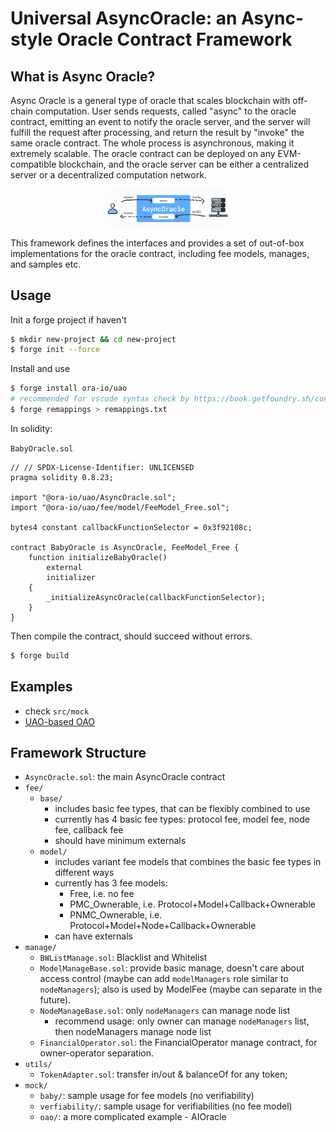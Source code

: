 # Universal AsyncOracle: an Async-style Oracle Contract Framework

## What is Async Oracle?

Async Oracle is a general type of oracle that scales blockchain with off-chain computation. 
User sends requests, called "async" to the oracle contract, emitting an event to notify the oracle server, and the server will fulfill the request after processing, and return the result by "invoke" the same oracle contract.
The whole process is asynchronous, making it extremely scalable. 
The oracle contract can be deployed on any EVM-compatible blockchain, and the oracle server can be either a centralized server or a decentralized computation network.

<div align="center"><img src="https://github.com/ora-io/UAO/blob/assets/assets/UAO%20Arch.png?raw=true" alt="UAO" width="200"/></div>

This framework defines the interfaces and provides a set of out-of-box implementations for the oracle contract, including fee models, manages, and samples etc.

## Usage

Init a forge project if haven't

```bash
$ mkdir new-project && cd new-project
$ forge init --force
```

Install and use

```bash
$ forge install ora-io/uao
# recommended for vscode syntax check by https://book.getfoundry.sh/config/vscode
$ forge remappings > remappings.txt
```

In solidity:

`BabyOracle.sol`
```solidity
// // SPDX-License-Identifier: UNLICENSED
pragma solidity 0.8.23;

import "@ora-io/uao/AsyncOracle.sol";
import "@ora-io/uao/fee/model/FeeModel_Free.sol";

bytes4 constant callbackFunctionSelector = 0x3f92108c;

contract BabyOracle is AsyncOracle, FeeModel_Free {
    function initializeBabyOracle()  
        external
        initializer
    {
        _initializeAsyncOracle(callbackFunctionSelector);
    }
}
```

Then compile the contract, should succeed without errors.

```bash
$ forge build
```

## Examples
- check `src/mock`
- [UAO-based OAO](https://github.com/ora-io/OAO-UAO)

## Framework Structure
- `AsyncOracle.sol`: the main AsyncOracle contract
- `fee/`
  - `base/`
    - includes basic fee types, that can be flexibly combined to use
    - currently has 4 basic fee types: protocol fee, model fee, node fee, callback fee
    - should have minimum externals
  - `model/`
    - includes variant fee models that combines the basic fee types in different ways
    - currently has 3 fee models: 
      - Free, i.e. no fee
      - PMC_Ownerable, i.e. Protocol+Model+Callback+Ownerable
      - PNMC_Ownerable, i.e. Protocol+Model+Node+Callback+Ownerable
    - can have externals
- `manage/`
  - `BWListManage.sol`: Blacklist and Whitelist
  - `ModelManageBase.sol`: provide basic manage, doesn't care about access control (maybe can add `modelManagers` role similar to `nodeManagers`); also is used by ModelFee (maybe can separate in the future).
  - `NodeManageBase.sol`: only `nodeManagers` can manage node list
    - recommend usage: only owner can manage `nodeManagers` list, then nodeManagers manage node list
  - `FinancialOperator.sol`: the FinancialOperator manage contract, for owner-operator separation.
- `utils/`
  - `TokenAdapter.sol`: transfer in/out & balanceOf for any token;
- `mock/`
  - `baby/`: sample usage for fee models (no verifiability)
  - `verfiability/`: sample usage for verifiabilities (no fee model)
  - `oao/`: a more complicated example - AIOracle
